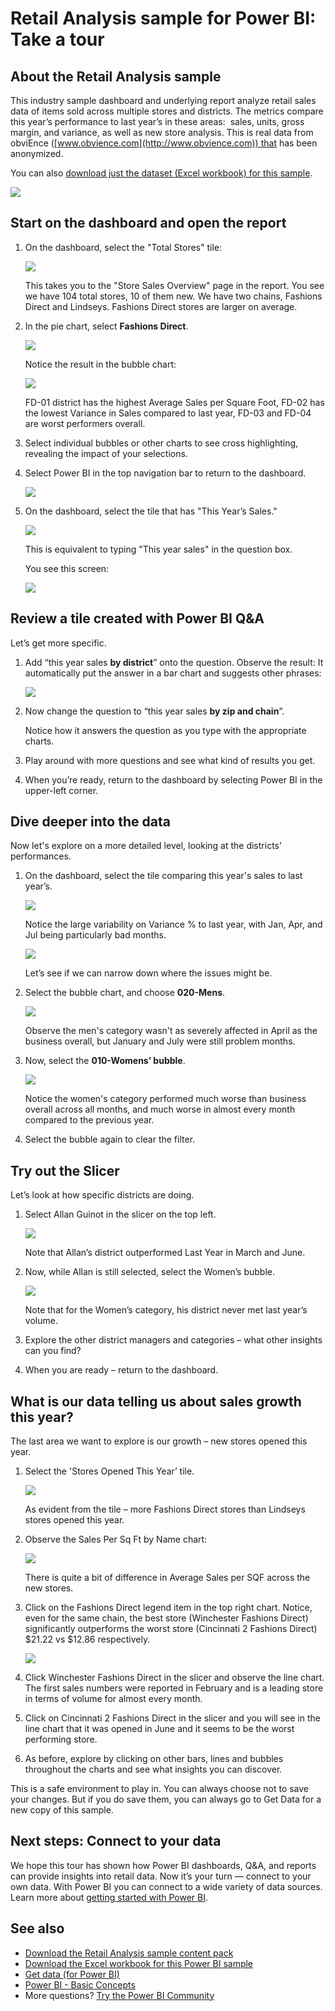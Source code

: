 ﻿<properties
   pageTitle="Retail Analysis sample for Power BI: Take a tour"
   description="Retail Analysis sample for Power BI: Take a tour"
   services="powerbi"
   documentationCenter=""
   authors="mihart"
   manager="erikre"
   backup=""
   editor=""
   tags=""
   qualityFocus="no"
   qualityDate=""/>

<tags
   ms.service="powerbi"
   ms.devlang="NA"
   ms.topic="article"
   ms.tgt_pltfrm="NA"
   ms.workload="powerbi"
   ms.date="04/13/2017"
   ms.author="mihart"/>

# Retail Analysis sample for Power BI: Take a tour

##  About the Retail Analysis sample

This industry sample dashboard and underlying report analyze retail sales data of items sold across multiple stores and districts. The metrics compare this year’s performance to last year’s in these areas:  sales, units, gross margin, and variance, as well as new store analysis. This is real data from obviEnce ([www.obvience.com](http://www.obvience.com)) that has been anonymized.

You can also [download just the dataset (Excel workbook) for this sample](http://go.microsoft.com/fwlink/?LinkId=529778).

![](media/powerbi-sample-retail-analysis-take-a-tour/retail1.png)

##  Start on the dashboard and open the report

1.  On the dashboard, select the "Total Stores" tile:

    ![](media/powerbi-sample-retail-analysis-take-a-tour/retail-analysis-7.png)  

    This takes you to the "Store Sales Overview" page in the report. You see we have 104 total stores, 10 of them new. We have two chains, Fashions Direct and Lindseys. Fashions Direct stores are larger on average.

2.  In the pie chart, select **Fashions Direct**.

    ![](media/powerbi-sample-retail-analysis-take-a-tour/retail3.png)  

    Notice the result in the bubble chart:

    ![](media/powerbi-sample-retail-analysis-take-a-tour/PBI_Sample_RetAnlBubbles.png)  

    FD-01 district has the highest Average Sales per Square Foot, FD-02 has the lowest Variance in Sales compared to last year, FD-03 and FD-04 are worst performers overall.

3.  Select individual bubbles or other charts to see cross highlighting, revealing the impact of your selections.

4.  Select Power BI in the top navigation bar to return to the dashboard.

    ![](media/powerbi-sample-retail-analysis-take-a-tour/retail-analysis.png)

5.  On the dashboard, select the tile that has "This Year’s Sales."

    ![](media/powerbi-sample-retail-analysis-take-a-tour/PBI_Sample_RetAnlThisYrSales.png)

    This is equivalent to typing "This year sales" in the question box.

    You see this screen:

    ![](media/powerbi-sample-retail-analysis-take-a-tour/retail7.png)

##  Review a tile created with Power BI Q&A

Let’s get more specific.

1.  Add “this year sales **by district**” onto the question. Observe the result: It automatically put the answer in a bar chart and suggests other phrases:

    ![](media/powerbi-sample-retail-analysis-take-a-tour/retail8.png)

2.  Now change the question to “this year sales **by zip and chain**”.

    Notice how it answers the question as you type with the appropriate charts.

3.  Play around with more questions and see what kind of results you get.

4.  When you’re ready, return to the dashboard by selecting Power BI in the upper-left corner.

##  Dive deeper into the data

Now let's explore on a more detailed level, looking at the districts' performances.

1.  On the dashboard, select the tile comparing this year's sales to last year’s.

    ![](media/powerbi-sample-retail-analysis-take-a-tour/PBI_Sample_RetAnlAreaCht.png)

    Notice the large variability on Variance % to last year, with Jan, Apr, and Jul being particularly bad months.

    ![](media/powerbi-sample-retail-analysis-take-a-tour/PBI_Sample_RetAnlSalesVarCol.png)

    Let’s see if we can narrow down where the issues might be.

2.  Select the bubble chart, and choose **020-Mens**.

    ![](media/powerbi-sample-retail-analysis-take-a-tour/retail11.png)  

    Observe the men's category wasn't as severely affected in April as the business overall, but January and July were still problem months.

3.  Now, select the **010-Womens’ bubble**.

    ![](media/powerbi-sample-retail-analysis-take-a-tour/retail12.png)

    Notice the women's category performed much worse than business overall across all months, and much worse in almost every month compared to the previous year.

4.  Select the bubble again to clear the filter.

##  Try out the Slicer

Let’s look at how specific districts are doing.

1.  Select Allan Guinot in the slicer on the top left.

    ![](media/powerbi-sample-retail-analysis-take-a-tour/retail13.png)

    Note that Allan’s district outperformed Last Year in March and June.

2.  Now, while Allan is still selected, select the Women’s bubble.

    ![](media/powerbi-sample-retail-analysis-take-a-tour/retail14.png)

    Note that for the Women’s category, his district never met last year’s volume.

3.  Explore the other district managers and categories – what other insights can you find?

4.  When you are ready – return to the dashboard.

## What is our data telling us about sales growth this year?

The last area we want to explore is our growth – new stores opened this year.

1.  Select the 'Stores Opened This Year’ tile.

    ![](media/powerbi-sample-retail-analysis-take-a-tour/retail15.png)

    As evident from the tile – more Fashions Direct stores than Lindseys stores opened this year.

2.  Observe the Sales Per Sq Ft by Name chart:

    ![](media/powerbi-sample-retail-analysis-take-a-tour/15.png)

     There is quite a bit of difference in Average Sales per SQF across the new stores.

3.  Click on the Fashions Direct legend item in the top right chart. Notice, even for the same chain, the best store (Winchester Fashions Direct) significantly outperforms the worst store (Cincinnati 2 Fashions Direct) $21.22 vs $12.86 respectively.

    ![](media/powerbi-sample-retail-analysis-take-a-tour/17b.png)

4.  Click Winchester Fashions Direct in the slicer and observe the line chart. The first sales numbers were reported in February and is a leading store in terms of volume for almost every month.

5.  Click on Cincinnati 2 Fashions Direct in the slicer and you will see in the line chart that it was opened in June and it seems to be the worst performing store.

6.  As before, explore by clicking on other bars, lines and bubbles throughout the charts and see what insights you can discover.

This is a safe environment to play in. You can always choose not to save your changes. But if you do save them, you can always go to Get Data for a new copy of this sample.

## Next steps: Connect to your data

We hope this tour has shown how Power BI dashboards, Q&A, and reports can provide insights into retail data. Now it’s your turn — connect to your own data. With Power BI you can connect to a wide variety of data sources. Learn more about [getting started with Power BI](https://support.office.com/article/Get-Started-with-Power-BI-Preview-0f0237e2-f74f-49ab-82ea-1990c3c3deb8).

## See also

-   [Download the Retail Analysis sample content pack](powerbi-sample-tutorial-connect-to-the-samples.md)
-   [Download the Excel workbook for this Power BI sample](powerbi-service-sample-datasets.md)
-   [Get data (for Power BI)](powerbi-service-get-data.md)
-   [Power BI - Basic Concepts](powerbi-service-basic-concepts.md)
-  More questions? [Try the Power BI Community](http://community.powerbi.com/)
